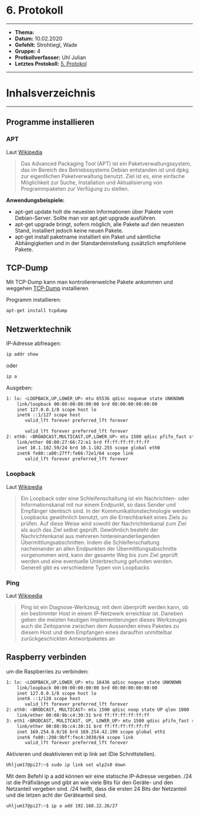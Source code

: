 # 6. Protokoll
---------------------

* **Thema:** 
* **Datum:** 10.02.2020
* **Gefehlt:** Strohtiegl, Wade 
* **Gruppe:** 4
* **Protkollverfasser:** Uhl Julian
* **Letztes Protokoll:** [5. Protokol](https://github.com/HTLMechatronics/m17-3ahme-la1-sx/blob/uhljum17/uhljum17/%20protokolle/protokoll_2020-02-03_uhljum17.md)

------------------------------

# Inhalsverzeichnis

------------------------------

  ## Programme installieren
  
  ### APT
  Laut [Wikipedia](https://de.wikipedia.org/wiki/Advanced_Packaging_Tool)
  > Das Advanced Packaging Tool (APT) ist ein Paketverwaltungssystem, das im Bereich des Betriebssystems Debian entstanden ist und dpkg zur eigentlichen Paketverwaltung benutzt. Ziel ist es, eine einfache Möglichkeit zur Suche, Installation und Aktualisierung von Programmpaketen zur Verfügung zu stellen.
  
  **Anwendungsbeispiele:**
  * apt-get update holt die neuesten Informationen über Pakete vom Debian-Server. Sollte man vor apt.get upgrade ausführen.
  * apt-get upgrade bringt, sofern möglich, alle Pakete auf den neuesten Stand, installiert jedoch keine neuen Pakete.
  * apt-get install paketname installiert ein Paket und sämtliche Abhängigkeiten und in der Standardeinstellung zusätzlich empfohlene Pakete.
  
## TCP-Dump
  Mit TCP-Dump kann man kontrolierenwelche Pakete ankommen und weggehen [TCP-Dump](https://wiki.ubuntuusers.de/tcpdump/) installieren
  
  Programm installieren:  
  ```bash
  apt-get install tcpdump
  ```

## Netzwerktechnik

IP-Adresse abfreagen:

````bash
ip addr show
````
oder
````bash
ip a
````

Ausgeben:

````bash
1: lo: <LOOPBACK,UP,LOWER_UP> mtu 65536 qdisc noqueue state UNKNOWN 
    link/loopback 00:00:00:00:00:00 brd 00:00:00:00:00:00
    inet 127.0.0.1/8 scope host lo
    inet6 ::1/127 scope host 
       valid_lft forever preferred_lft forever

       valid_lft forever preferred_lft forever
2: eth0: <BROADCAST,MULTICAST,UP,LOWER_UP> mtu 1500 qdisc pfifo_fast state UP qlen 1000
    link/ether 08:00:27:66:72:e1 brd ff:ff:ff:ff:ff:ff
    inet 10.1.102.59/24 brd 10.1.102.255 scope global eth0
    inet6 fe80::a00:27ff:fe66:72e1/64 scope link 
       valid_lft forever preferred_lft forever
````

### Loopback

Laut [Wikipedia](https://de.wikipedia.org/wiki/Loopback)

> Ein Loopback oder eine Schleifenschaltung ist ein Nachrichten- oder Informationskanal mit nur einem Endpunkt, so dass Sender und Empfänger identisch sind. 
In der Kommunikationstechnologie werden Loopbacks gewöhnlich benutzt, um die Erreichbarkeit eines Ziels zu prüfen. Auf diese Weise wird sowohl der Nachrichtenkanal zum Ziel als auch das Ziel selbst geprüft. Gewöhnlich besteht der Nachrichtenkanal aus mehreren hintereinanderliegenden Übermittlungsabschnitten. Indem die Schleifenschaltung nacheinander an allen Endpunkten der Übermittlungsabschnitte vorgenommen wird, kann der gesamte Weg bis zum Ziel geprüft werden und eine eventuelle Unterbrechung gefunden werden. Generell gibt es verschiedene Typen von Loopbacks

### Ping 

Laut [Wikipedia](https://de.wikipedia.org/wiki/Ping_(Datenübertragung))

> Ping ist ein Diagnose-Werkzeug, mit dem überprüft werden kann, ob ein bestimmter Host in einem IP-Netzwerk erreichbar ist. Daneben geben die meisten heutigen Implementierungen dieses Werkzeuges auch die Zeitspanne zwischen dem Aussenden eines Paketes zu diesem Host und dem Empfangen eines daraufhin unmittelbar zurückgeschickten Antwortpaketes an

## Raspberry verbinden

um die Raspberries zu verbinden:

````bash
1: lo: <LOOPBACK,UP,LOWER_UP> mtu 16436 qdisc noqeue state UNKNOWN
    link/loopback 00:00:00:00:00:00 brd 00:00:00:00:00:00
    inet 127.0.0.1/8 scope host lo
    inet6 ::1/128 scope host
       valid_lft forever preferred_lft forever
2: eth0: <BRODCAST, MULTICAST> mtu 1500 qdisc noop state UP qlen 1000
    link/ether 00:08:9b:c4:30:31 brd ff:ff:ff:ff:ff:ff 
3: eth1 <BRODCAST, MULITCAST, UP, LOWER_UP> mtu 1500 qdisc pfifo_fast state UP qlen 1000
    link/ether 00:08:9b:c4:30:31 brd ff:ff:ff:ff:ff:ff
    inet 169.254.0.0/16 brd 169.254.42.199 scope global eth1
    inet6 fe80::208:9bff:fec4:3030/64 scope link
       valid_lft forever preferred_lft forever
````

Aktivieren und deaktivieren mit ip link set (Die Schnittstellen).
```bash 
Uhljum17@pi27:~$ sudo ip link set wlp2s0 down
```
Mit dem Befehl ip a add können wir eine statische IP-Adresse vergeben. /24 ist die Präfixlänge und gibt an wie viele Bits für den Geräte- und den Netzanteil vergeben sind. /24 heißt, dass die ersten 24 Bits der Netzanteil und die letzen acht der Geräteanteil sind. 
```bash
uhljum17@pi27:~$ ip a add 192.168.22.26/27

